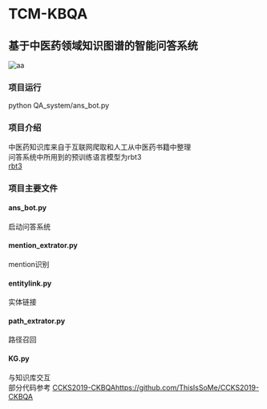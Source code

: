 # TCM-KBQA
## 基于中医药领域知识图谱的智能问答系统<br>
![aa](https://github.com/lwb69/TCM-KBQA/blob/master/问答流程.png) 
### 项目运行
python QA_system/ans_bot.py
### 项目介绍
中医药知识库来自于互联网爬取和人工从中医药书籍中整理<br>
问答系统中所用到的预训练语言模型为rbt3<br>
[rbt3](https://huggingface.co/hfl/rbt3)
### 项目主要文件
#### ans_bot.py
启动问答系统
#### mention_extrator.py
mention识别
#### entitylink.py
实体链接
#### path_extrator.py
路径召回
#### KG.py
与知识库交互<br>
部分代码参考 [CCKS2019-CKBQA](https://huggingface.co/hfl/rbt3)https://github.com/ThisIsSoMe/CCKS2019-CKBQA
